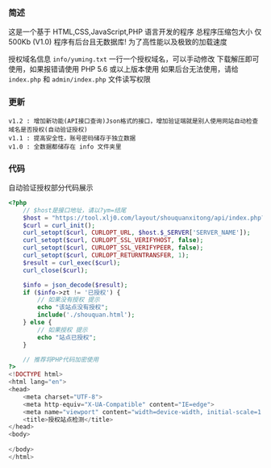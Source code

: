 ### 简述
这是一个基于 HTML,CSS,JavaScript,PHP 语言开发的程序
总程序压缩包大小 仅 500Kb (V1.0)
程序有后台且无数据库! 为了高性能以及极致的加载速度

授权域名信息 `info/yuming.txt` 一行一个授权域名，可以手动修改
下载解压即可使用，如果报错请使用 PHP 5.6 或以上版本使用
如果后台无法使用，请给 `index.php` 和 `admin/index.php` 文件读写权限

### 更新

```
v1.2 : 增加新功能(API接口查询)Json格式的接口，增加验证端就是别人使用网站自动检查域名是否授权(自动验证授权)
v1.1 : 提高安全性，账号密码储存于独立数据
v1.0 : 全数据都储存在 info 文件夹里
```

### 代码
自动验证授权部分代码展示
```php
<?php
    // $host是接口地址，请以?ym=结尾
    $host = "https://tool.xlj0.com/layout/shouquanxitong/api/index.php?ym=";
    $curl = curl_init();
    curl_setopt($curl, CURLOPT_URL, $host.$_SERVER['SERVER_NAME']);
    curl_setopt($curl, CURLOPT_SSL_VERIFYHOST, false);
    curl_setopt($curl, CURLOPT_SSL_VERIFYPEER, false);
    curl_setopt($curl, CURLOPT_RETURNTRANSFER, 1);
    $result = curl_exec($curl);
    curl_close($curl);

    $info = json_decode($result);
    if ($info->zt != '已授权') {
        // 如果没有授权 提示
        echo "该站点没有授权";
        include('./shouquan.html');
    } else {
        // 如果授权 提示
        echo "站点已授权";
    }

    // 推荐将PHP代码加密使用
?>
<!DOCTYPE html>
<html lang="en">
<head>
    <meta charset="UTF-8">
    <meta http-equiv="X-UA-Compatible" content="IE=edge">
    <meta name="viewport" content="width=device-width, initial-scale=1.0">
    <title>授权站点检测</title>
</head>
<body>
    
</body>
</html>
```
